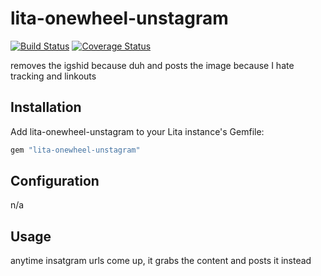 # lita-onewheel-unstagram

[![Build Status](https://travis-ci.org/onewheelskyward/lita-onewheel-unstagram.png?branch=main)](https://travis-ci.org/onewheelskyward/lita-onewheel-unstagram)
[![Coverage Status](https://coveralls.io/repos/onewheelskyward/lita-onewheel-unstagram/badge.png)](https://coveralls.io/r/onewheelskyward/lita-onewheel-unstagram)

removes the igshid because duh and posts the image because I hate tracking and linkouts

## Installation

Add lita-onewheel-unstagram to your Lita instance's Gemfile:

``` ruby
gem "lita-onewheel-unstagram"
```

## Configuration

n/a

## Usage

anytime insatgram urls come up, it grabs the content and posts it instead
